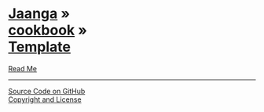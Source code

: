 [Jaanga](../../index.html ) &raquo;<br>[cookbook]( ../index.html ) &raquo;<br>[Template]( ./index.html )
=========================================================================================

<p id=rm >
	<a href=JavaScript:displayPage("#readme.md#rm"); >Read Me</a>

</p>

<!--

<p id=abc >
	<a href=JavaScript:displayPage("#test-folder-abc/readme.md#abc"); >test-folder-abc Read Me</a>
</p>

<p id=def >
	<a href=JavaScript:displayPage("#test-folder-def/readme.md#def"); >test-folder-def Read Me</a>
</p>

-->

****

[Source Code on GitHub]( https://github.com/jaanga/cookbook/tree/gh-pages/boilerplate )  
[Copyright and License]( https://github.com/jaanga/jaanga.github.io/blob/master/jaanga-copyright-and-mit-license.md )